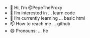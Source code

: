 - 👋 Hi, I’m @PepeTheProxy
- 👀 I’m interested in ... learn code
- 🌱 I’m currently learning ... basic html
- 📫 How to reach me ... github
- 😄 Pronouns: ... he


